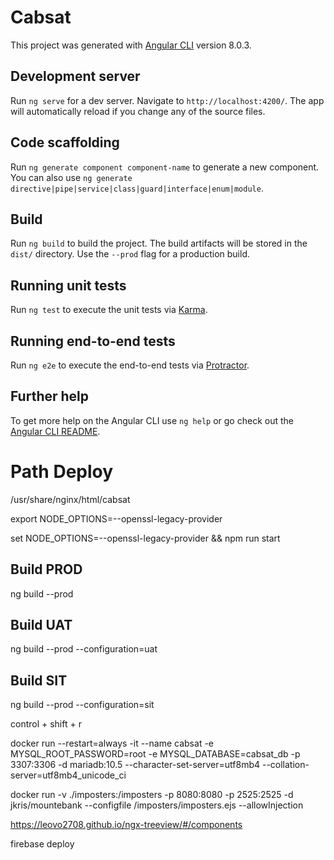 # Cabsat

This project was generated with [Angular CLI](https://github.com/angular/angular-cli) version 8.0.3.

## Development server

Run `ng serve` for a dev server. Navigate to `http://localhost:4200/`. The app will automatically reload if you change any of the source files.

## Code scaffolding

Run `ng generate component component-name` to generate a new component. You can also use `ng generate directive|pipe|service|class|guard|interface|enum|module`.

## Build

Run `ng build` to build the project. The build artifacts will be stored in the `dist/` directory. Use the `--prod` flag for a production build.

## Running unit tests

Run `ng test` to execute the unit tests via [Karma](https://karma-runner.github.io).

## Running end-to-end tests

Run `ng e2e` to execute the end-to-end tests via [Protractor](http://www.protractortest.org/).

## Further help

To get more help on the Angular CLI use `ng help` or go check out the [Angular CLI README](https://github.com/angular/angular-cli/blob/master/README.md).

# Path Deploy
/usr/share/nginx/html/cabsat


export NODE_OPTIONS=--openssl-legacy-provider

set NODE_OPTIONS=--openssl-legacy-provider && npm run start


## Build PROD
ng build --prod
## Build UAT
ng build --prod --configuration=uat
## Build SIT
ng build --prod --configuration=sit

control + shift + r

docker run --restart=always -it --name cabsat -e MYSQL_ROOT_PASSWORD=root -e MYSQL_DATABASE=cabsat_db -p 3307:3306 -d mariadb:10.5 --character-set-server=utf8mb4 --collation-server=utf8mb4_unicode_ci

docker run -v ./imposters:/imposters -p 8080:8080 -p 2525:2525 -d jkris/mountebank --configfile /imposters/imposters.ejs --allowInjection

https://leovo2708.github.io/ngx-treeview/#/components

firebase deploy

